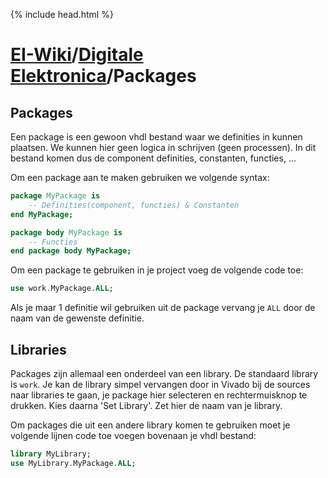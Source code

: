 {% include head.html %}
# [EI-Wiki](..)/[Digitale Elektronica](Home)/Packages
## Packages

Een package is een gewoon vhdl bestand waar we definities in kunnen plaatsen. We kunnen hier geen logica in schrijven (geen processen).
In dit bestand komen dus de component definities, constanten, functies, ...

Om een package aan te maken gebruiken we volgende syntax:
```vhdl
package MyPackage is
    -- Definities(component, functies) & Constanten
end MyPackage;

package body MyPackage is
    -- Functies
end package body MyPackage;

```

Om een package te gebruiken in je project voeg de volgende code toe:
```vhdl
use work.MyPackage.ALL;
```
Als je maar 1 definitie wil gebruiken uit de package vervang je `ALL` door de naam van de gewenste definitie.

## Libraries
Packages zijn allemaal een onderdeel van een library. De standaard library is `work`. Je kan de library simpel vervangen door in Vivado bij de sources naar libraries te gaan, je package hier selecteren en rechtermuisknop te drukken. Kies daarna 'Set Library'. Zet hier de naam van je library.

Om packages die uit een andere library komen te gebruiken moet je volgende lijnen code toe voegen bovenaan je vhdl bestand:
```vhdl
library MyLibrary;
use MyLibrary.MyPackage.ALL;
```
